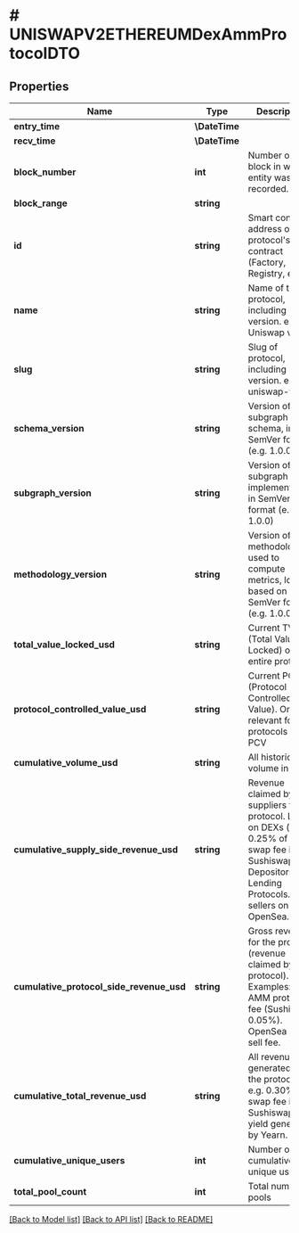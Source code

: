 # # UNISWAPV2ETHEREUMDexAmmProtocolDTO

## Properties

Name | Type | Description | Notes
------------ | ------------- | ------------- | -------------
**entry_time** | **\DateTime** |  | [optional]
**recv_time** | **\DateTime** |  | [optional]
**block_number** | **int** | Number of block in which entity was recorded. | [optional]
**block_range** | **string** |  | [optional]
**id** | **string** | Smart contract address of the protocol&#39;s main contract (Factory, Registry, etc) | [optional]
**name** | **string** | Name of the protocol, including version. e.g. Uniswap v3 | [optional]
**slug** | **string** | Slug of protocol, including version. e.g. uniswap-v3 | [optional]
**schema_version** | **string** | Version of the subgraph schema, in SemVer format (e.g. 1.0.0) | [optional]
**subgraph_version** | **string** | Version of the subgraph implementation, in SemVer format (e.g. 1.0.0) | [optional]
**methodology_version** | **string** | Version of the methodology used to compute metrics, loosely based on SemVer format (e.g. 1.0.0) | [optional]
**total_value_locked_usd** | **string** | Current TVL (Total Value Locked) of the entire protocol | [optional]
**protocol_controlled_value_usd** | **string** | Current PCV (Protocol Controlled Value). Only relevant for protocols with PCV | [optional]
**cumulative_volume_usd** | **string** | All historical volume in USD | [optional]
**cumulative_supply_side_revenue_usd** | **string** | Revenue claimed by suppliers to the protocol. LPs on DEXs (e.g. 0.25% of the swap fee in Sushiswap). Depositors on Lending Protocols. NFT sellers on OpenSea. | [optional]
**cumulative_protocol_side_revenue_usd** | **string** | Gross revenue for the protocol (revenue claimed by protocol). Examples: AMM protocol fee (Sushi’s 0.05%). OpenSea 10% sell fee. | [optional]
**cumulative_total_revenue_usd** | **string** | All revenue generated by the protocol. e.g. 0.30% of swap fee in Sushiswap, all yield generated by Yearn. | [optional]
**cumulative_unique_users** | **int** | Number of cumulative unique users | [optional]
**total_pool_count** | **int** | Total number of pools | [optional]

[[Back to Model list]](../../README.md#models) [[Back to API list]](../../README.md#endpoints) [[Back to README]](../../README.md)
